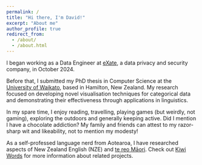 ```yaml
---
permalink: /
title: "Hi there, I'm David!"
excerpt: "About me"
author_profile: true
redirect_from: 
  - /about/
  - /about.html
---
```


I began working as a Data Engineer at [eXate](https://www.exate.com/), a data privacy and security company, in October 2024.

Before that, I submitted my PhD thesis in Computer Science at the [University of Waikato](https://www.waikato.ac.nz/), based in Hamilton, New Zealand. My research focused on developing novel visualisation techniques for categorical data and demonstrating their effectiveness through applications in linguistics.

In my spare time, I enjoy reading, travelling, playing games (but weirdly, not gaming), exploring the outdoors and generally keeping active. Did I mention I have a chocolate addiction? 
My family and friends can attest to my razor-sharp wit and likeability, not to mention my modesty!

As a self-professed language nerd from Aotearoa, I have researched aspects of New Zealand English (NZE) and [te reo Māori](http://www.maorilanguage.info/mao_lang_desc1.html). Check out [Kiwi Words](https://kiwiwords.cms.waikato.ac.nz/) for more information about related projects.

